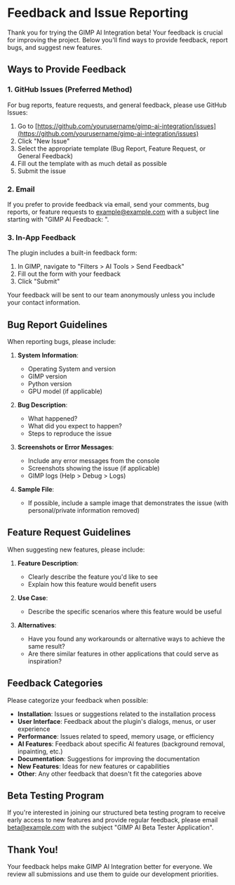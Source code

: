 # Feedback and Issue Reporting

Thank you for trying the GIMP AI Integration beta! Your feedback is crucial for improving the project. Below you'll find ways to provide feedback, report bugs, and suggest new features.

## Ways to Provide Feedback

### 1. GitHub Issues (Preferred Method)

For bug reports, feature requests, and general feedback, please use GitHub Issues:

1. Go to [https://github.com/yourusername/gimp-ai-integration/issues](https://github.com/yourusername/gimp-ai-integration/issues)
2. Click "New Issue"
3. Select the appropriate template (Bug Report, Feature Request, or General Feedback)
4. Fill out the template with as much detail as possible
5. Submit the issue

### 2. Email

If you prefer to provide feedback via email, send your comments, bug reports, or feature requests to example@example.com with a subject line starting with "GIMP AI Feedback: ".

### 3. In-App Feedback

The plugin includes a built-in feedback form:

1. In GIMP, navigate to "Filters > AI Tools > Send Feedback"
2. Fill out the form with your feedback
3. Click "Submit"

Your feedback will be sent to our team anonymously unless you include your contact information.

## Bug Report Guidelines

When reporting bugs, please include:

1. **System Information**:
   - Operating System and version
   - GIMP version
   - Python version
   - GPU model (if applicable)

2. **Bug Description**:
   - What happened?
   - What did you expect to happen?
   - Steps to reproduce the issue

3. **Screenshots or Error Messages**:
   - Include any error messages from the console
   - Screenshots showing the issue (if applicable)
   - GIMP logs (Help > Debug > Logs)

4. **Sample File**:
   - If possible, include a sample image that demonstrates the issue (with personal/private information removed)

## Feature Request Guidelines

When suggesting new features, please include:

1. **Feature Description**:
   - Clearly describe the feature you'd like to see
   - Explain how this feature would benefit users

2. **Use Case**:
   - Describe the specific scenarios where this feature would be useful

3. **Alternatives**:
   - Have you found any workarounds or alternative ways to achieve the same result?
   - Are there similar features in other applications that could serve as inspiration?

## Feedback Categories

Please categorize your feedback when possible:

- **Installation**: Issues or suggestions related to the installation process
- **User Interface**: Feedback about the plugin's dialogs, menus, or user experience
- **Performance**: Issues related to speed, memory usage, or efficiency
- **AI Features**: Feedback about specific AI features (background removal, inpainting, etc.)
- **Documentation**: Suggestions for improving the documentation
- **New Features**: Ideas for new features or capabilities
- **Other**: Any other feedback that doesn't fit the categories above

## Beta Testing Program

If you're interested in joining our structured beta testing program to receive early access to new features and provide regular feedback, please email beta@example.com with the subject "GIMP AI Beta Tester Application".

## Thank You!

Your feedback helps make GIMP AI Integration better for everyone. We review all submissions and use them to guide our development priorities.
